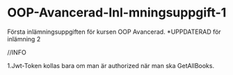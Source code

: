 # OOP-Avancerad-Inl-mningsuppgift-1

Första inlämningsuppgiften för kursen OOP Avancerad.
*UPPDATERAD för inlämning 2

//INFO

1.Jwt-Token kollas bara om man är authorized när man ska GetAllBooks.
